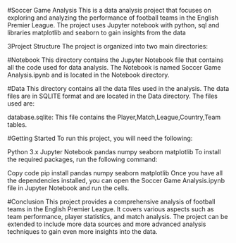 
#Soccer Game Analysis
This is a data analysis project that focuses on exploring and analyzing the performance of football teams in the English Premier League. The project uses Jupyter notebook with python, sql and libraries matplotlib and seaborn to gain insights from the data

3Project Structure
The project is organized into two main directories:

#Notebook
This directory contains the Jupyter Notebook file that contains all the code used for data analysis. The Notebook is named Soccer Game Analysis.ipynb and is located in the Notebook directory.

#Data
This directory contains all the data files used in the analysis. The data files are in SQLITE format and are located in the Data directory. The files used are:

database.sqlite: This file contains the Player,Match,League,Country,Team tables.

#Getting Started
To run this project, you will need the following:

Python 3.x
Jupyter Notebook
pandas
numpy
seaborn
matplotlib
To install the required packages, run the following command:

Copy code
pip install pandas numpy seaborn matplotlib
Once you have all the dependencies installed, you can open the Soccer Game Analysis.ipynb file in Jupyter Notebook and run the cells.

#Conclusion
This project provides a comprehensive analysis of football teams in the English Premier League. It covers various aspects such as team performance, player statistics, and match analysis. The project can be extended to include more data sources and more advanced analysis techniques to gain even more insights into the data.



